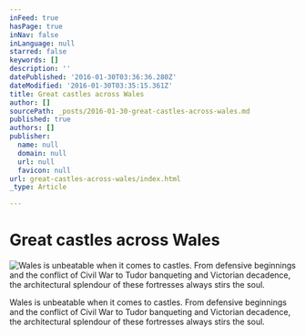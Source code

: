 ```yaml
---
inFeed: true
hasPage: true
inNav: false
inLanguage: null
starred: false
keywords: []
description: ''
datePublished: '2016-01-30T03:36:36.280Z'
dateModified: '2016-01-30T03:35:15.361Z'
title: Great castles across Wales
author: []
sourcePath: _posts/2016-01-30-great-castles-across-wales.md
published: true
authors: []
publisher:
  name: null
  domain: null
  url: null
  favicon: null
url: great-castles-across-wales/index.html
_type: Article

---
```

# Great castles across Wales
![Wales is unbeatable when it comes to castles. From defensive beginnings and the conflict of Civil War to Tudor banqueting and Victorian decadence, the architectural splendour of these fortresses always stirs the soul.](https://s3-us-west-2.amazonaws.com/the-grid-img/p/90c81cef572c2c2f1b2e6852f36da5640818bf59.jpg)

Wales is unbeatable when it comes to castles. From defensive beginnings and the conflict of Civil War to Tudor banqueting and Victorian decadence, the architectural splendour of these fortresses always stirs the soul.